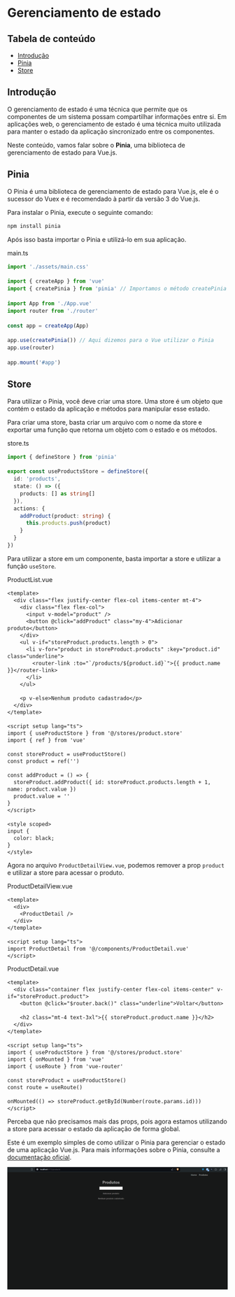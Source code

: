 # Gerenciamento de estado

## Tabela de conteúdo

- [Introdução](#introdução)
- [Pinia](#pinia)
- [Store](#store)

## Introdução

O gerenciamento de estado é uma técnica que permite que os componentes de um sistema possam compartilhar informações entre si. Em aplicações web, o gerenciamento de estado é uma técnica muito utilizada para manter o estado da aplicação sincronizado entre os componentes.

Neste conteúdo, vamos falar sobre o **Pinia**, uma biblioteca de gerenciamento de estado para Vue.js.

## Pinia

O Pinia é uma biblioteca de gerenciamento de estado para Vue.js, ele é o sucessor do Vuex e é recomendado à partir da versão 3 do Vue.js.

Para instalar o Pinia, execute o seguinte comando:

```bash
npm install pinia
```

Após isso basta importar o Pinia e utilizá-lo em sua aplicação.

main.ts

```ts
import './assets/main.css'

import { createApp } from 'vue'
import { createPinia } from 'pinia' // Importamos o método createPinia

import App from './App.vue'
import router from './router'

const app = createApp(App)

app.use(createPinia()) // Aqui dizemos para o Vue utilizar o Pinia
app.use(router)

app.mount('#app')
```

## Store

Para utilizar o Pinia, você deve criar uma store. Uma store é um objeto que contém o estado da aplicação e métodos para manipular esse estado.

Para criar uma store, basta criar um arquivo com o nome da store e exportar uma função que retorna um objeto com o estado e os métodos.

store.ts

```ts
import { defineStore } from 'pinia'

export const useProductsStore = defineStore({
  id: 'products',
  state: () => ({
    products: [] as string[]
  }),
  actions: {
    addProduct(product: string) {
      this.products.push(product)
    }
  }
})
```

Para utilizar a store em um componente, basta importar a store e utilizar a função `useStore`.

ProductList.vue

```vue
<template>
  <div class="flex justify-center flex-col items-center mt-4">
    <div class="flex flex-col">
      <input v-model="product" />
      <button @click="addProduct" class="my-4">Adicionar produto</button>
    </div>
    <ul v-if="storeProduct.products.length > 0">
      <li v-for="product in storeProduct.products" :key="product.id" class="underline">
        <router-link :to="`/products/${product.id}`">{{ product.name }}</router-link>
      </li>
    </ul>

    <p v-else>Nenhum produto cadastrado</p>
  </div>
</template>

<script setup lang="ts">
import { useProductStore } from '@/stores/product.store'
import { ref } from 'vue'

const storeProduct = useProductStore()
const product = ref('')

const addProduct = () => {
  storeProduct.addProduct({ id: storeProduct.products.length + 1, name: product.value })
  product.value = ''
}
</script>

<style scoped>
input {
  color: black;
}
</style>
```

Agora no arquivo `ProductDetailView.vue`, podemos remover a prop `product` e utilizar a store para acessar o produto.

ProductDetailView.vue

```vue
<template>
  <div>
    <ProductDetail />
  </div>
</template>

<script setup lang="ts">
import ProductDetail from '@/components/ProductDetail.vue'
</script>
```

ProductDetail.vue

```vue
<template>
  <div class="container flex justify-center flex-col items-center" v-if="storeProduct.product">
    <button @click="$router.back()" class="underline">Voltar</button>

    <h2 class="mt-4 text-3xl">{{ storeProduct.product.name }}</h2>
  </div>
</template>

<script setup lang="ts">
import { useProductStore } from '@/stores/product.store'
import { onMounted } from 'vue'
import { useRoute } from 'vue-router'

const storeProduct = useProductStore()
const route = useRoute()

onMounted(() => storeProduct.getById(Number(route.params.id)))
</script>
```

Perceba que não precisamos mais das props, pois agora estamos utilizando a store para acessar o estado da aplicação de forma global.

Este é um exemplo simples de como utilizar o Pinia para gerenciar o estado de uma aplicação Vue.js. Para mais informações sobre o Pinia, consulte a [documentação oficial](https://pinia.esm.dev/).

![Exemplo](./public/exemplo.gif)
